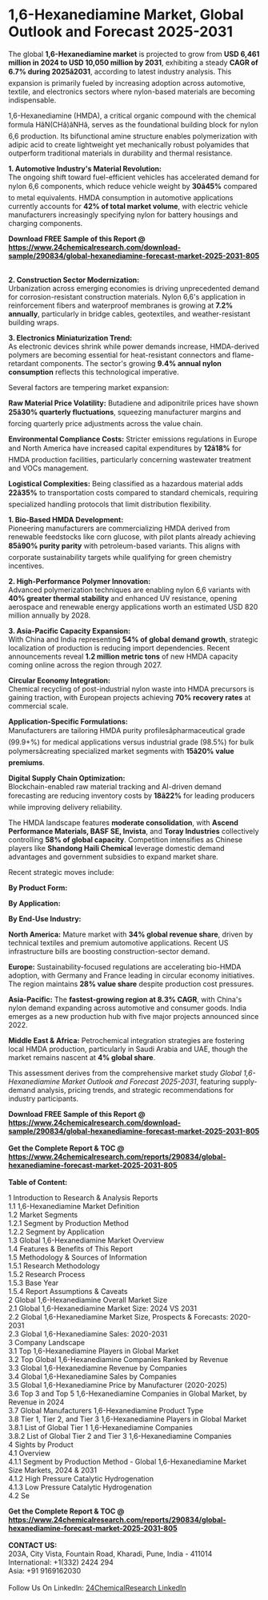 <h1>1,6-Hexanediamine Market, Global Outlook and Forecast 2025-2031</h1><p>The global <strong>1,6-Hexanediamine market</strong> is projected to grow from <strong>USD 6,461 million in 2024 to USD 10,050 million by 2031</strong>, exhibiting a steady <strong>CAGR of 6.7% during 2025â2031</strong>, according to latest industry analysis. This expansion is primarily fueled by increasing adoption across automotive, textile, and electronics sectors where nylon-based materials are becoming indispensable.</p><p>1,6-Hexanediamine (HMDA), a critical organic compound with the chemical formula HâN(CHâ)âNHâ, serves as the foundational building block for nylon 6,6 production. Its bifunctional amine structure enables polymerization with adipic acid to create lightweight yet mechanically robust polyamides that outperform traditional materials in durability and thermal resistance.</p><p><strong>1. Automotive Industry's Material Revolution:</strong><br>
The ongoing shift toward fuel-efficient vehicles has accelerated demand for nylon 6,6 components, which reduce vehicle weight by <strong>30â45%</strong> compared to metal equivalents. HMDA consumption in automotive applications currently accounts for <strong>42% of total market volume</strong>, with electric vehicle manufacturers increasingly specifying nylon for battery housings and charging components.</p><div><b>Download FREE Sample of this Report @ 
            <a href="https://www.24chemicalresearch.com/download-sample/290834/global-hexanediamine-forecast-market-2025-2031-805">
            https://www.24chemicalresearch.com/download-sample/290834/global-hexanediamine-forecast-market-2025-2031-805</a></b></div><br><p><strong>2. Construction Sector Modernization:</strong><br>
Urbanization across emerging economies is driving unprecedented demand for corrosion-resistant construction materials. Nylon 6,6's application in reinforcement fibers and waterproof membranes is growing at <strong>7.2% annually</strong>, particularly in bridge cables, geotextiles, and weather-resistant building wraps.</p><p><strong>3. Electronics Miniaturization Trend:</strong><br>
As electronic devices shrink while power demands increase, HMDA-derived polymers are becoming essential for heat-resistant connectors and flame-retardant components. The sector's growing <strong>9.4% annual nylon consumption</strong> reflects this technological imperative.</p><p>Several factors are tempering market expansion:</p><p><strong>Raw Material Price Volatility:</strong> Butadiene and adiponitrile prices have shown <strong>25â30% quarterly fluctuations</strong>, squeezing manufacturer margins and forcing quarterly price adjustments across the value chain.</p><p><strong>Environmental Compliance Costs:</strong> Stricter emissions regulations in Europe and North America have increased capital expenditures by <strong>12â18%</strong> for HMDA production facilities, particularly concerning wastewater treatment and VOCs management.</p><p><strong>Logistical Complexities:</strong> Being classified as a hazardous material adds <strong>22â35%</strong> to transportation costs compared to standard chemicals, requiring specialized handling protocols that limit distribution flexibility.</p><p><strong>1. Bio-Based HMDA Development:</strong><br>
Pioneering manufacturers are commercializing HMDA derived from renewable feedstocks like corn glucose, with pilot plants already achieving <strong>85â90% purity parity</strong> with petroleum-based variants. This aligns with corporate sustainability targets while qualifying for green chemistry incentives.</p><p><strong>2. High-Performance Polymer Innovation:</strong><br>
Advanced polymerization techniques are enabling nylon 6,6 variants with <strong>40% greater thermal stability</strong> and enhanced UV resistance, opening aerospace and renewable energy applications worth an estimated USD 820 million annually by 2028.</p><p><strong>3. Asia-Pacific Capacity Expansion:</strong><br>
With China and India representing <strong>54% of global demand growth</strong>, strategic localization of production is reducing import dependencies. Recent announcements reveal <strong>1.2 million metric tons</strong> of new HMDA capacity coming online across the region through 2027.</p><p><strong>Circular Economy Integration:</strong><br>
	Chemical recycling of post-industrial nylon waste into HMDA precursors is gaining traction, with European projects achieving <strong>70% recovery rates</strong> at commercial scale.</p><p><strong>Application-Specific Formulations:</strong><br>
	Manufacturers are tailoring HMDA purity profilesâpharmaceutical grade (99.9+%) for medical applications versus industrial grade (98.5%) for bulk polymersâcreating specialized market segments with <strong>15â20% value premiums</strong>.</p><p><strong>Digital Supply Chain Optimization:</strong><br>
	Blockchain-enabled raw material tracking and AI-driven demand forecasting are reducing inventory costs by <strong>18â22%</strong> for leading producers while improving delivery reliability.</p><p>The HMDA landscape features <strong>moderate consolidation</strong>, with <strong>Ascend Performance Materials, BASF SE, Invista</strong>, and <strong>Toray Industries</strong> collectively controlling <strong>58% of global capacity</strong>. Competition intensifies as Chinese players like <strong>Shandong Haili Chemical</strong> leverage domestic demand advantages and government subsidies to expand market share.</p><p>Recent strategic moves include:</p><p><strong>By Product Form:</strong></p><p><strong>By Application:</strong></p><p><strong>By End-Use Industry:</strong></p><p><strong>North America:</strong> Mature market with <strong>34% global revenue share</strong>, driven by technical textiles and premium automotive applications. Recent US infrastructure bills are boosting construction-sector demand.</p><p><strong>Europe:</strong> Sustainability-focused regulations are accelerating bio-HMDA adoption, with Germany and France leading in circular economy initiatives. The region maintains <strong>28% value share</strong> despite production cost pressures.</p><p><strong>Asia-Pacific:</strong> The <strong>fastest-growing region at 8.3% CAGR</strong>, with China's nylon demand expanding across automotive and consumer goods. India emerges as a new production hub with five major projects announced since 2022.</p><p><strong>Middle East &amp; Africa:</strong> Petrochemical integration strategies are fostering local HMDA production, particularly in Saudi Arabia and UAE, though the market remains nascent at <strong>4% global share</strong>.</p><p>This assessment derives from the comprehensive market study <em>Global 1,6-Hexanediamine Market Outlook and Forecast 2025-2031</em>, featuring supply-demand analysis, pricing trends, and strategic recommendations for industry participants.</p><div><b>Download FREE Sample of this Report @ 
            <a href="https://www.24chemicalresearch.com/download-sample/290834/global-hexanediamine-forecast-market-2025-2031-805">
            https://www.24chemicalresearch.com/download-sample/290834/global-hexanediamine-forecast-market-2025-2031-805</a></b></div><br><div><b>Get the Complete Report & TOC @ 
            <a href="https://www.24chemicalresearch.com/reports/290834/global-hexanediamine-forecast-market-2025-2031-805">
            https://www.24chemicalresearch.com/reports/290834/global-hexanediamine-forecast-market-2025-2031-805</a></b></div><br>
            <b>Table of Content:</b><p>1 Introduction to Research & Analysis Reports<br />
 1.1 1,6-Hexanediamine Market Definition<br />
 1.2 Market Segments<br />
 1.2.1 Segment by Production Method<br />
 1.2.2 Segment by Application<br />
 1.3 Global 1,6-Hexanediamine Market Overview<br />
 1.4 Features & Benefits of This Report<br />
 1.5 Methodology & Sources of Information<br />
 1.5.1 Research Methodology<br />
 1.5.2 Research Process<br />
 1.5.3 Base Year<br />
 1.5.4 Report Assumptions & Caveats<br />
2 Global 1,6-Hexanediamine Overall Market Size<br />
 2.1 Global 1,6-Hexanediamine Market Size: 2024 VS 2031<br />
 2.2 Global 1,6-Hexanediamine Market Size, Prospects & Forecasts: 2020-2031<br />
 2.3 Global 1,6-Hexanediamine Sales: 2020-2031<br />
3 Company Landscape<br />
 3.1 Top 1,6-Hexanediamine Players in Global Market<br />
 3.2 Top Global 1,6-Hexanediamine Companies Ranked by Revenue<br />
 3.3 Global 1,6-Hexanediamine Revenue by Companies<br />
 3.4 Global 1,6-Hexanediamine Sales by Companies<br />
 3.5 Global 1,6-Hexanediamine Price by Manufacturer (2020-2025)<br />
 3.6 Top 3 and Top 5 1,6-Hexanediamine Companies in Global Market, by Revenue in 2024<br />
 3.7 Global Manufacturers 1,6-Hexanediamine Product Type<br />
 3.8 Tier 1, Tier 2, and Tier 3 1,6-Hexanediamine Players in Global Market<br />
 3.8.1 List of Global Tier 1 1,6-Hexanediamine Companies<br />
 3.8.2 List of Global Tier 2 and Tier 3 1,6-Hexanediamine Companies<br />
4 Sights by Product<br />
 4.1 Overview<br />
 4.1.1 Segment by Production Method - Global 1,6-Hexanediamine Market Size Markets, 2024 & 2031<br />
 4.1.2 High Pressure Catalytic Hydrogenation<br />
 4.1.3 Low Pressure Catalytic Hydrogenation<br />
 4.2 Se</p><div><b>Get the Complete Report & TOC @ 
            <a href="https://www.24chemicalresearch.com/reports/290834/global-hexanediamine-forecast-market-2025-2031-805">
            https://www.24chemicalresearch.com/reports/290834/global-hexanediamine-forecast-market-2025-2031-805</a></b></div><br><b>CONTACT US:</b><br>
            203A, City Vista, Fountain Road, Kharadi, Pune, India - 411014<br>
            International: +1(332) 2424 294<br>
            Asia: +91 9169162030 <br><br>
            Follow Us On LinkedIn: <a href="https://www.linkedin.com/company/24chemicalresearch/">24ChemicalResearch LinkedIn</a>